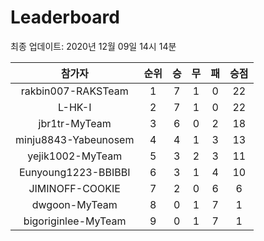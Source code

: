 # Leaderboard
최종 업데이트: 2020년 12월 09일 14시 14분




| 참가자 | 순위 | 승 | 무 | 패 | 승점 |
|:---:|:---:|:---:|:---:|:---:|:---:|
| rakbin007-RAKSTeam | 1 | 7 | 1 | 0 | 22 |
| L-HK-I | 2 | 7 | 1 | 0 | 22 |
| jbr1tr-MyTeam | 3 | 6 | 0 | 2 | 18 |
| minju8843-Yabeunosem | 4 | 4 | 1 | 3 | 13 |
| yejik1002-MyTeam | 5 | 3 | 2 | 3 | 11 |
| Eunyoung1223-BBIBBI | 6 | 3 | 1 | 4 | 10 |
| JIMINOFF-COOKIE | 7 | 2 | 0 | 6 | 6 |
| dwgoon-MyTeam | 8 | 0 | 1 | 7 | 1 |
| bigoriginlee-MyTeam | 9 | 0 | 1 | 7 | 1 |